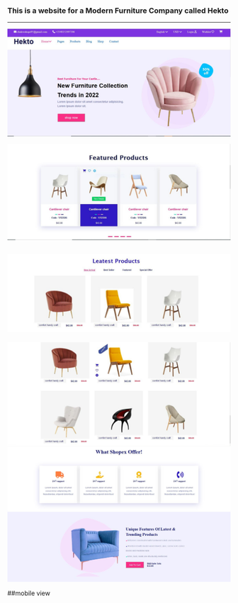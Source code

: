 ﻿### This is a website  for a Modern Furniture Company called Hekto
---
![hekto-home-page1](https://github.com/ujuhope/Modern-Furniture_site_design/blob/main/images/Hekto-home-page1.JPG)

![featured-product(2)](https://github.com/ujuhope/Modern-Furniture_site_design/blob/main/images/featured-product%20(2).JPG) 


![hekto-home-page3a1](https://github.com/ujuhope/Modern-Furniture_site_design/blob/main/images/hekto-home-page3a1.JPG)
---
![hekto-home-page3a2](https://github.com/ujuhope/Modern-Furniture_site_design/blob/main/images/hekto-home-page3a2%20(2).JPG)
![what-shopex-offer](https://github.com/ujuhope/Modern-Furniture_site_design/blob/main/images/what-shopex-offer.JPG)
![unique-p-screenshot](https://github.com/ujuhope/Modern-Furniture_site_design/blob/main/images/unique-p-screenshot.JPG)

##mobile view
